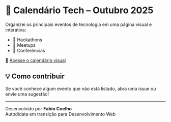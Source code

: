 # 📅 Calendário Tech – Outubro 2025

Organizei os principais eventos de tecnologia em uma página visual e interativa:

- 🚀 Hackathons
- 🤝 Meetups
- 🎤 Conferências

🔗 [Acesse o calendário visual](https://fabiosoftware.github.io/calendario-tech-outubro2025/)

## 💡 Como contribuir
Se você conhece algum evento que não está listado, abra uma issue ou envie uma sugestão!

---

Desenvolvido por **Fabio Coelho**  
Autodidata em transição para Desenvolvimento Web
